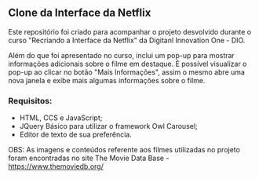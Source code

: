 ## Clone da Interface da Netflix

Este repositório foi criado para acompanhar o projeto desvolvido durante o curso "Recriando a Interface da Netflix" da Digitanl Innovation One - DIO.


Além do que foi apresentado no curso, inclui um pop-up para mostrar informações adicionais sobre o filme em destaque. È possível visualizar o pop-up ao clicar no botão "Mais Informações", assim o mesmo abre uma nova janela e exibe mais algumas informações sobre o filme.


### Requisitos:
- HTML, CCS e JavaScript;
- JQuery Básico para utilizar o framework Owl Carousel;
- Editor de texto de sua preferência.


OBS: As imagens e conteúdos referente aos filmes utilizadas no projeto foram encontradas no site The Movie Data Base - https://www.themoviedb.org/
